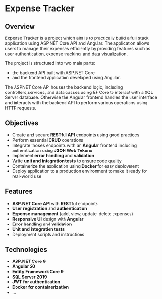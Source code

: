 # Expense Tracker

## Overview

Expense Tracker is a project which aim is to practically build a full stack application using ASP.NET Core API and Angular. 
The application allows users to manage their expenses efficiently by providing features such as user authentication, expense tracking, and data visualization.

The project is structured into two main parts: 
- the backend API built with ASP.NET Core 
- and the frontend application developed using Angular.

The ASPNET Core API houses the backend logic, including controllers,services, and data casses using EF Core to interact with a SQL Server database.
Otherwise the Angular frontend handles the user interface and interacts with the backend API to perform various operations using HTTP requests.


## Objectives

- Create and secure **RESTful API** endpoints using good practices
- Perform essential **CRUD** operations
- Integrate thoses endpoints with an **Angular** frontend including authentication using **JSON Web Tokens**
- Implement **error handling** and **validation**
- Write **unit and integration tests** to ensure code quality
- Containerize the application using **Docker** for easy deployment
- Deploy application to a production environment to make it ready for real-world use

## Features

- **ASP.NET Core API** with **REST**ful endpoints
- **User registration** and **authentication**
- **Expense management** (add, view, update, delete expenses)
- **Responsive UI** design with **Angular**
- **Error handling** and **validation**
- **Unit and integration tests**
- Deployment scripts and instructions

## Technologies

- **ASP.NET Core 9**
- **Angular 20**
- **Entity Framework Core 9**
- **SQL Server 2019**
- **JWT for authentication**
- **Docker for containerization**
- ...
